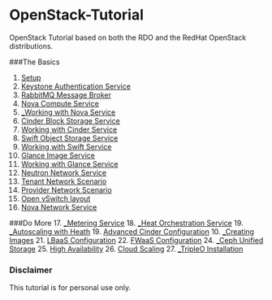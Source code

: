 # OpenStack-Tutorial
OpenStack Tutorial based on both the RDO and the RedHat OpenStack distributions.

###The Basics
1. [Setup](https://github.com/kalise/OpenStack-Tutorial/blob/master/Content/preflight.md)
2. [Keystone Authentication Service](https://github.com/kalise/OpenStack-Tutorial/blob/master/Content/keystone.md)
3. [RabbitMQ Message Broker](https://github.com/kalise/OpenStack-Tutorial/blob/master/Content/rabbitmq.md)
4. [Nova Compute Service](https://github.com/kalise/OpenStack-Tutorial/blob/master/Content/nova.md)
5. [_Working with Nova Service](https://github.com/kalise/OpenStack-Tutorial/blob/master/Content/working-nova.md)
6. [Cinder Block Storage Service](https://github.com/kalise/OpenStack-Tutorial/blob/master/Content/cinder.md)
7. [Working with Cinder Service](https://github.com/kalise/OpenStack-Tutorial/blob/master/Content/working-cinder.md)
8. [Swift Object Storage Service](https://github.com/kalise/OpenStack-Tutorial/blob/master/Content/swift.md)
9. [Working with Swift Service](https://github.com/kalise/OpenStack-Tutorial/blob/master/Content/working-swift.md)
10. [Glance Image Service](https://github.com/kalise/OpenStack-Tutorial/blob/master/Content/glance.md)
11. [Working with Glance Service](https://github.com/kalise/OpenStack-Tutorial/blob/master/Content/working-glance.md)
12. [Neutron Network Service](https://github.com/kalise/OpenStack-Tutorial/blob/master/Content/neutron.md)
13. [Tenant Network Scenario](https://github.com/kalise/OpenStack-Tutorial/blob/master/Content/working-neutron.md)
14. [Provider Network Scenario](https://github.com/kalise/OpenStack-Tutorial/blob/master/Content/provider-network.md)
15. [Open vSwitch layout](https://github.com/kalise/OpenStack-Tutorial/blob/master/Content/open-vswitch.md)
16. [Nova Network Service](https://github.com/kalise/OpenStack-Tutorial/blob/master/Content/novanetwork.md)

###Do More
17. [_Metering Service](https://github.com/kalise/OpenStack-Tutorial/blob/master/Content/ceilometer.md)
18. [_Heat Orchestration Service](https://github.com/kalise/OpenStack-Tutorial/blob/master/Content/heat.md)
19. [_Autoscaling with Heath](https://github.com/kalise/OpenStack-Tutorial/blob/master/Content/autoscaling-heat.md)
19. [Advanced Cinder Configuration](https://github.com/kalise/OpenStack-Tutorial/blob/master/Content/multiple_cinder.md)
10. [_Creating Images](https://github.com/kalise/OpenStack-Tutorial/blob/master/Content/images.md)
21. [LBaaS Configuration](https://github.com/kalise/OpenStack-Tutorial/blob/master/Content/load-balancer.md)
22. [FWaaS Configuration](https://github.com/kalise/OpenStack-Tutorial/blob/master/Content/firewall.md)
24. [_Ceph Unified Storage](https://github.com/kalise/OpenStack-Tutorial/blob/master/Content/ceph.md)
25. [High Availability](https://github.com/kalise/OpenStack-Tutorial/blob/master/Content/ha.md)
26. [Cloud Scaling](https://github.com/kalise/OpenStack-Tutorial/blob/master/Content/scale.md)
27. [_TripleO Installation](https://github.com/kalise/OpenStack-Tutorial/blob/master/Content/tripleo.md)

### Disclaimer
This tutorial is for personal use only.
